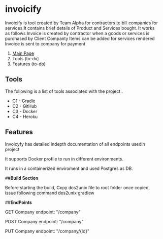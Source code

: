 # invoicify
Invoicify is tool created by Team Alpha for contractors to bill companies for services.It contains brief details of Product and Services bought. It works as follows
Invoice is created by contractor when a goods or services is purchased by Client Companty
Items can be added for services rendered
Invoice is sent to company for payment


1. [Main Page](https://github.com/padhuashok/invoicify/projects)
2. Tools (to-do)
3. Features (to-do)


## Tools

The following is a list of tools associated with the project .

* C1 - Gradle
* C2 - GitHub
* C3 - Docker
* C4 - Heroku

## Features

Invoicyfy has detailed indepth documentation of all endpoints usedin project

It supports Docker profile to run in different environments.

It runs in a containerized enviroment and used Postgres as DB. 

##**Build Section**

Before starting the build, Copy dos2unix file to root folder 
once copied, issue following command
dos2unix gradlew

##**EndPoints**

GET Company endpoint: "/company"

POST Company endpoint: "/company"

PUT Company endpoint: "/company/{id}"
